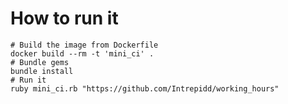 # How to run it

    # Build the image from Dockerfile
    docker build --rm -t 'mini_ci' .
    # Bundle gems
    bundle install
    # Run it 
    ruby mini_ci.rb "https://github.com/Intrepidd/working_hours"
